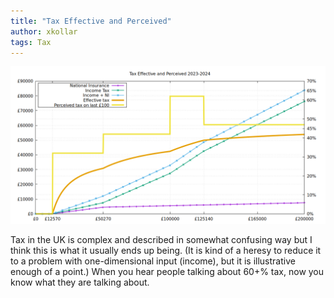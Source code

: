 ```yaml
---
title: "Tax Effective and Perceived"
author: xkollar
tags: Tax
---
```


![How taxes feel as your earnings grow](/images/tax-effective-and-perceived-2023-2024.png)

Tax in the UK is complex and described in somewhat confusing way but I think
this is what it usually ends up being. (It is kind of a heresy to reduce it to
a problem with one-dimensional input (income), but it is illustrative enough of
a point.) When you hear people talking about 60+% tax, now you know what they
are talking about.

